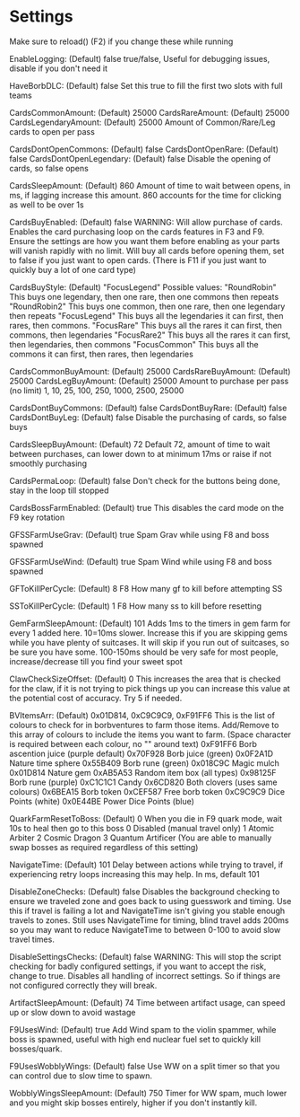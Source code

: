 
# Settings

Make sure to reload() (F2) if you change these while running

EnableLogging: (Default) false
true/false, Useful for debugging issues, disable if you don't need it

HaveBorbDLC: (Default) false
Set this true to fill the first two slots with full teams

CardsCommonAmount: (Default) 25000
CardsRareAmount: (Default) 25000
CardsLegendaryAmount: (Default) 25000
Amount of Common/Rare/Leg cards to open per pass

CardsDontOpenCommons: (Default) false
CardsDontOpenRare: (Default) false
CardsDontOpenLegendary: (Default) false
Disable the opening of cards, so false opens

CardsSleepAmount: (Default) 860
Amount of time to wait between opens, in ms, if lagging increase this amount.
860 accounts for the time for clicking as well to be over 1s

CardsBuyEnabled: (Default) false
WARNING: Will allow purchase of cards. Enables the card purchasing loop on the
cards features in F3 and F9. Ensure the settings are how you want them before
enabling as your parts will vanish rapidly with no limit. Will buy all cards
before opening them, set to false if you just want to open cards.
(There is F11 if you just want to quickly buy a lot of one card type)

CardsBuyStyle: (Default) "FocusLegend"
Possible values:
"RoundRobin"
This buys one legendary, then one rare, then one commons then repeats
"RoundRobin2"
This buys one common, then one rare, then one legendary then repeats
"FocusLegend"
This buys all the legendaries it can first, then rares, then commons.
"FocusRare"
This buys all the rares it can first, then commons, then legendaries
"FocusRare2"
This buys all the rares it can first, then legendaries, then commons
"FocusCommon"
This buys all the commons it can first, then rares, then legendaries

CardsCommonBuyAmount: (Default) 25000
CardsRareBuyAmount: (Default) 25000
CardsLegBuyAmount: (Default) 25000
Amount to purchase per pass (no limit)
1, 10, 25, 100, 250, 1000, 2500, 25000

CardsDontBuyCommons: (Default) false
CardsDontBuyRare: (Default) false
CardsDontBuyLeg: (Default) false
Disable the purchasing of cards, so false buys

CardsSleepBuyAmount: (Default) 72
Default 72, amount of time to wait between purchases, can lower down to at
minimum 17ms or raise if not smoothly purchasing

CardsPermaLoop: (Default) false
Don't check for the buttons being done, stay in the loop till stopped

CardsBossFarmEnabled: (Default) true
This disables the card mode on the F9 key rotation

GFSSFarmUseGrav: (Default) true
Spam Grav while using F8 and boss spawned

GFSSFarmUseWind: (Default) true
Spam Wind while using F8 and boss spawned

GFToKillPerCycle: (Default) 8
F8 How many gf to kill before attempting SS

SSToKillPerCycle: (Default) 1
F8 How many ss to kill before resetting

GemFarmSleepAmount: (Default) 101
Adds 1ms to the timers in gem farm for every 1 added here. 10=10ms slower.
Increase this if you are skipping gems while you have plenty of suitcases.
It will skip if you run out of suitcases, so be sure you have some.
100-150ms should be very safe for most people, increase/decrease till you
find your sweet spot

ClawCheckSizeOffset: (Default) 0
This increases the area that is checked for the claw, if it is not trying to
pick things up you can increase this value at the potential cost of accuracy.
Try 5 if needed.

BVItemsArr: (Default) 0x01D814, 0xC9C9C9, 0xF91FF6
This is the list of colours to check for in borbventures to farm those items.
Add/Remove to this array of colours to include the items you want to farm.
(Space character is required between each colour, no "" around text)
0xF91FF6 Borb ascention juice (purple default)
0x70F928 Borb juice (green)
0x0F2A1D Nature time sphere
0x55B409 Borb rune (green)
0x018C9C Magic mulch
0x01D814 Nature gem
0xAB5A53 Random item box (all types)
0x98125F Borb rune (purple)
0xC1C1C1 Candy
0x6CD820 Both clovers (uses same colours)
0x6BEA15 Borb token
0xCEF587 Free borb token
0xC9C9C9 Dice Points (white)
0x0E44BE Power Dice Points (blue)

QuarkFarmResetToBoss: (Default) 0
When you die in F9 quark mode, wait 10s to heal then go to this boss
0 Disabled (manual travel only)
1 Atomic Arbiter
2 Cosmic Dragon
3 Quantum Artificer
(You are able to manually swap bosses as required regardless of this setting)

NavigateTime: (Default) 101
Delay between actions while trying to travel, if experiencing retry loops
increasing this may help. In ms, default 101

DisableZoneChecks: (Default) false
Disables the background checking to ensure we traveled zone and goes back to
using guesswork and timing. Use this if travel is failing a lot and
NavigateTime isn't giving you stable enough travels to zones. Still uses
NavigateTime for timing, blind travel adds 200ms so you may want to
reduce NavigateTime to between 0-100 to avoid slow travel times.

DisableSettingsChecks: (Default) false
WARNING: This will stop the script checking for badly configured settings, if
you want to accept the risk, change to true. Disables all handling of
incorrect settings. So if things are not configured correctly they will break.

ArtifactSleepAmount: (Default) 74
Time between artifact usage, can speed up or slow down to avoid wastage

F9UsesWind: (Default) true
Add Wind spam to the violin spammer, while boss is spawned, useful with
high end nuclear fuel set to quickly kill bosses/quark.

F9UsesWobblyWings: (Default) false
Use WW on a split timer so that you can control due to slow time to spawn.

WobblyWingsSleepAmount: (Default) 750
Timer for WW spam, much lower and you might skip bosses entirely, higher if
you don't instantly kill.
